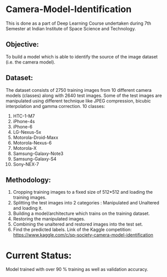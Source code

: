 # Camera-Model-Identification
This is done as a part of Deep Learning Course undertaken during 7th Semester at Indian Institute of Space Science and Technology.
## Objective:  
To build a model which is able to identify the source of the image dataset (i.e. the camera model). 
## Dataset:  
The dataset consists of 2750 training images from 10 different camera models (classes) along with 2640 test images. Some of the test images are manipulated using different technique like JPEG compression, bicubic interpolation and gamma correction. 
10 classes:
1. HTC-1-M7
2. iPhone-4s
3. iPhone-6
4. LG-Nexus-5x
5. Motorola-Droid-Maxx
6. Motorola-Nexus-6
7. Motorola-X
8. Samsung-Galaxy-Note3
9. Samsung-Galaxy-S4
10. Sony-NEX-7
## Methodology:
1.	Cropping training images to a fixed size of 512*512 and loading the training images.
2.	Splitting the test images into 2 categories : Manipulated and Unaltered and loading it.
3.	Building a model/architecture which trains on the training dataset.
4.	Restoring the manipulated images.
5.	Combining the unaltered and restored images into the test set.
6.	Find the predicted labels.
Link of the Kaggle competition: https://www.kaggle.com/c/sp-society-camera-model-identification
# Current Status: 
Model trained with over 90 % training as well as validation accuracy. 
